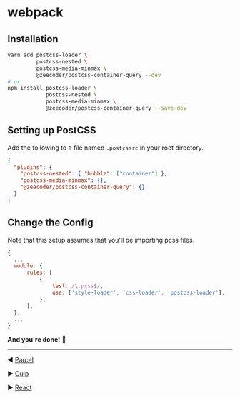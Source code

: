 # webpack

## Installation

```sh
yarn add postcss-loader \
         postcss-nested \
         postcss-media-minmax \
         @zeecoder/postcss-container-query --dev
# or
npm install postcss-loader \
            postcss-nested \
            postcss-media-minmax \
            @zeecoder/postcss-container-query --save-dev
```

## Setting up PostCSS

Add the following to a file named `.postcssrc` in your root directory.

```json
{
  "plugins": {
    "postcss-nested": { "bubble": ["container"] },
    "postcss-media-minmax": {},
    "@zeecoder/postcss-container-query": {}
  }
}
```

## Change the Config

Note that this setup assumes that you'll be importing pcss files.

```js
{
  ...
  module: {
      rules: [
          {
              test: /\.pcss$/,
              use: ['style-loader', 'css-loader', 'postcss-loader'],
          },
      ],
  },
  ...
}
```

**And you're done!** 🎉

---

◀️️ [Parcel](parcel.md)

▶️ [Gulp](gulp.md)

▶️ [React](react.md)
